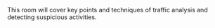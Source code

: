 This room will cover key points and techniques of traffic analysis and detecting suspicious activities. 
